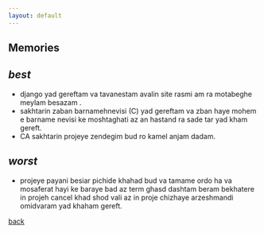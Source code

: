 ```yaml
---
layout: default
---
```


## Memories

## *best*

- django yad gereftam va tavanestam avalin site rasmi am ra motabeghe meylam besazam .
- sakhtarin zaban barnamehnevisi (C) yad gereftam va zban haye mohem e barname nevisi ke moshtaghati az an hastand ra sade tar yad kham gereft.
- CA sakhtarin projeye zendegim bud ro kamel anjam dadam.

## *worst*
- projeye payani besiar pichide khahad bud va tamame ordo ha va mosaferat hayi ke baraye bad az term ghasd dashtam beram bekhatere in projeh cancel khad shod vali az in proje chizhaye arzeshmandi omidvaram yad khaham gereft.



[back](./)
